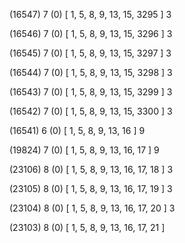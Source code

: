 (16547) 7 (0) [ 1, 5, 8, 9, 13, 15, 3295 ] 3 


(16546) 7 (0) [ 1, 5, 8, 9, 13, 15, 3296 ] 3 


(16545) 7 (0) [ 1, 5, 8, 9, 13, 15, 3297 ] 3 


(16544) 7 (0) [ 1, 5, 8, 9, 13, 15, 3298 ] 3 


(16543) 7 (0) [ 1, 5, 8, 9, 13, 15, 3299 ] 3 


(16542) 7 (0) [ 1, 5, 8, 9, 13, 15, 3300 ] 3 


(16541) 6 (0) [ 1, 5, 8, 9, 13, 16 ] 9 


(19824) 7 (0) [ 1, 5, 8, 9, 13, 16, 17 ] 9 


(23106) 8 (0) [ 1, 5, 8, 9, 13, 16, 17, 18 ] 3 


(23105) 8 (0) [ 1, 5, 8, 9, 13, 16, 17, 19 ] 3 


(23104) 8 (0) [ 1, 5, 8, 9, 13, 16, 17, 20 ] 3 


(23103) 8 (0) [ 1, 5, 8, 9, 13, 16, 17, 21 ]  

